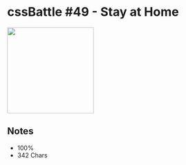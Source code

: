 # cssBattle #49 - Stay at Home

<img src="https://cssbattle.dev/targets/49@2x.png" width="200">

## Notes

- 100%
- 342 Chars
